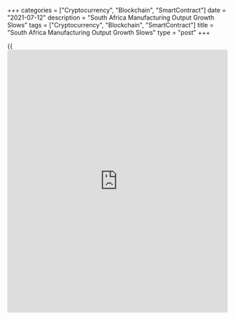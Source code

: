 +++
categories = ["Cryptocurrency", "Blockchain", "SmartContract"]
date = "2021-07-12"
description = "South Africa Manufacturing Output Growth Slows"
tags = ["Cryptocurrency", "Blockchain", "SmartContract"]
title = "South Africa Manufacturing Output Growth Slows"
type = "post"
+++

{{<iframe id="large-banner" src="https://www.bounty.group/#slide=10.0" width="100%" height="600" scrolling="no" style="border: 0px solid rgb(216, 221, 230); border-radius: 3px;">}}

South Africa's manufacturing output increased at a softer pace in May,
data from Statistics South Africa showed on Monday.

Manufacturing output grew 35.3 percent year-on-year in May, after a 88.1
percent rise in April.

The largest positive contributions came from motor vehicles, parts and
accessories and other transport equipment, basic iron and steel, non-
ferrous metal products, metal products and machinery, food and
beverages, and wood and wood products, paper, publishing and printing.

On a month-on-month basis, manufacturing output decreased 2.6 percent in
May, following a 1.2 percent fall in the preceding month. Economists had
expected a 0.5 percent rise.

During the three months ended in May, manufacturing output gained 1.0
percent, following a 0.8 percent rise in the preceding period.

For comments and feedback [contact](https://www.playgroundfx.com/contact/): editorial@rtt[news](https://www.letsplayfx.com/blog/forex-news-website/).com

[Economic News][1]

 **What parts of the world are seeing the best (and worst) economic
performances lately? Click[here][2] to check out our [Econ Scorecard][2]
and find out! See up-to-the-moment [ranking](https://www.playgroundfx.com/blog/crypto-exchange-ranking/)s for the best and worst
performers in [GDP][3], [unemployment rate][4], [inflation][5] and much
more.**

   1. www.rtt[news](https://www.letsplayfx.com/blog/forex-news-website/).com/Content/EconomicNews.aspx
   2. www.rtt[news](https://www.letsplayfx.com/blog/forex-news-website/).com/economic-scorecard/world-rank/PPI/highest-performance.aspx
   3. www.rtt[news](https://www.letsplayfx.com/blog/forex-news-website/).com/economic-scorecard/world-rank/GDP/highest-performance.aspx
   4. www.rtt[news](https://www.letsplayfx.com/blog/forex-news-website/).com/economic-scorecard/world-rank/unemployment-rate/lowest-performance.aspx
   5. www.rtt[news](https://www.letsplayfx.com/blog/forex-news-website/).com/economic-scorecard/world-rank/CPI/highest-performance.aspx